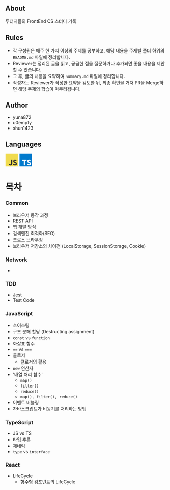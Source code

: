 ## About
두더지들의 FrontEnd CS 스터디 기록

## Rules
- 각 구성원은 매주 한 가지 이상의 주제를 공부하고, 해당 내용을 주제별 폴더 하위의 `README.md` 파일에 정리합니다.
- Reviewer는 정리된 글을 읽고, 궁금한 점을 질문하거나 추가되면 좋을 내용을 제안할 수 있습니다.
- 그 후, 글의 내용을 요약하여 `Summary.md` 파일에 정리합니다.
- 작성자는 Reviewer가 작성한 요약을 검토한 뒤, 최종 확인을 거쳐 PR을 Merge하면 해당 주제의 학습이 마무리됩니다.

## Author
- yuna872
- u0empty
- shun1423

## Languages
<p align="left"> <a href="https://developer.mozilla.org/en-US/docs/Web/JavaScript" target="_blank" rel="noreferrer"> <img src="https://raw.githubusercontent.com/devicons/devicon/master/icons/javascript/javascript-original.svg" alt="javascript" width="40" height="40"/> </a> <a href="https://www.typescriptlang.org/" target="_blank" rel="noreferrer"> <img src="https://raw.githubusercontent.com/devicons/devicon/master/icons/typescript/typescript-original.svg" alt="typescript" width="40" height="40"/> </a> </p>

# 목차

### Common

- 브라우저 동작 과정
- REST API
- 앱 개발 방식
- 검색엔진 최적화(SEO)
- 크로스 브라우징
- 브라우저 저장소의 차이점 (LocalStorage, SessionStorage, Cookie)

### Network
- 


### TDD
- Jest
- Test Code

### JavaScript

- 호이스팅
- 구조 분해 할당 (Destructing assignment)
- `const` vs `function`
- 화살표 함수
- `==` vs `===`
- 클로저
  - 클로저의 활용
- `new` 연산자
- '배열 처리 함수'
  - `map()`
  - `filter()`
  - `reduce()`
  - `map(), filter(), reduce()`
- 이벤트 버블링
- 자바스크립트가 비동기를 처리하는 방법

### TypeScript
- JS vs TS
- 타입 추론
- 제네릭
- `type` vs `interface`

### React

- LifeCycle
    - 함수형 컴포넌트의 LifeCycle